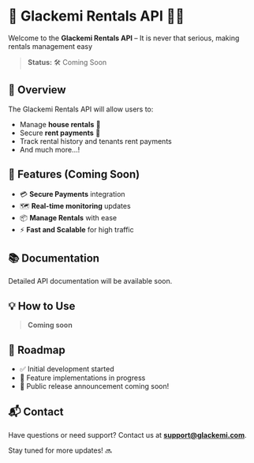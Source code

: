 # 🌟 Glackemi Rentals API 🚗🏡

Welcome to the **Glackemi Rentals API** – It is never that serious, making rentals management easy

> **Status:** 🛠 Coming Soon

## 🚀 Overview

The Glackemi Rentals API will allow users to:
- Manage **house rentals** 🏡
- Secure **rent payments** 🏡
- Track rental history and tenants rent payments
- And much more...!

## 📝 Features (Coming Soon)
- 💳 **Secure Payments** integration
- 🗺 **Real-time monitoring** updates
- 📦 **Manage Rentals** with ease
- ⚡ **Fast and Scalable** for high traffic

## 📚 Documentation

Detailed API documentation will be available soon.

## 💡 How to Use

> **Coming soon**

## 🎯 Roadmap

- ✅ Initial development started
- 🚧 Feature implementations in progress
- 📢 Public release announcement coming soon!


## 📬 Contact

Have questions or need support? Contact us at **support@glackemi.com**.

Stay tuned for more updates! 🔜
